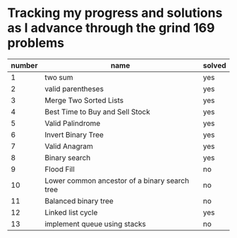 # Tracking my progress and solutions as I advance through the grind 169 problems

| number | name | solved | 
| --- | --- | --- |
| 1 | two sum | yes |
| 2 | valid parentheses | yes |
| 3 | Merge Two Sorted Lists | yes |
| 4 | Best Time to Buy and Sell Stock | yes |
| 5 | Valid Palindrome | yes |
| 6 | Invert Binary Tree | yes |
| 7 | Valid Anagram | yes |
| 8 | Binary search | yes |
| 9 | Flood Fill | no |
| 10 | Lower common ancestor of a binary search tree | no |
| 11 | Balanced binary tree |no |
| 12 | Linked list cycle | yes |
| 13 | implement queue using stacks | no |
